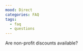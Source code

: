 ```yaml
---
mood: Direct
categories: FAQ
tags:
  - faq
  - questions
---
```

Are non-profit discounts available?